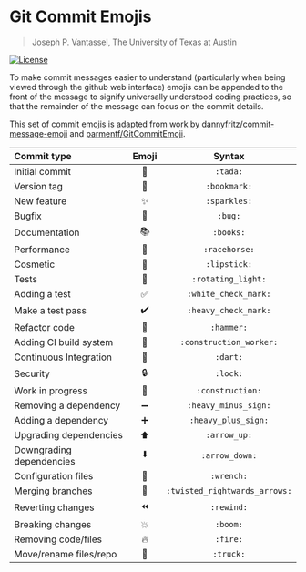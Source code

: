 # Git Commit Emojis

> Joseph P. Vantassel, The University of Texas at Austin

[![License](https://img.shields.io/badge/license-CC--By--SA--4.0-brightgreen.svg)](https://github.com/jpvantassel/git-course/blob/master/Licence.md)

To make commit messages easier to understand (particularly when being viewed
through the github web interface) emojis can be appended to the front of the
message to signify universally understood coding practices, so that the
remainder of the message can focus on the commit details.

This set of commit emojis is adapted from work by
[dannyfritz/commit-message-emoji](https://github.com/dannyfritz/commit-message-emoji)
and [parmentf/GitCommitEmoji](https://gist.github.com/parmentf/035de27d6ed1dce0b36a).

| Commit type                | Emoji                        | Syntax                        |
|:---------------------------|:----------------------------:|:-----------------------------:|
| Initial commit             | :tada:                       | `:tada:`                      |
| Version tag                | :bookmark:                   | `:bookmark:`                  |
| New feature                | :sparkles:                   | `:sparkles:`                  |
| Bugfix                     | :bug:                        | `:bug:`                       |
| Documentation              | :books:                      | `:books:`                     |
| Performance                | :racehorse:                  | `:racehorse:`                 |
| Cosmetic                   | :lipstick:                   | `:lipstick:`                  |
| Tests                      | :rotating_light:             | `:rotating_light:`            |
| Adding a test              | :white_check_mark:           | `:white_check_mark:`          |
| Make a test pass           | :heavy_check_mark:           | `:heavy_check_mark:`          |
| Refactor code              | :hammer:                     | `:hammer:`                    |
| Adding CI build system     | :construction_worker:        | `:construction_worker:`       |
| Continuous Integration     | :dart:                       | `:dart:`                      |
| Security                   | :lock:                       | `:lock:`                      |
| Work in progress           | :construction:               | `:construction:`              |
| Removing a dependency      | :heavy_minus_sign:           | `:heavy_minus_sign:`          |
| Adding a dependency        | :heavy_plus_sign:            | `:heavy_plus_sign:`           |
| Upgrading dependencies     | :arrow_up:                   | `:arrow_up:`                  |
| Downgrading dependencies   | :arrow_down:                 | `:arrow_down:`                |
| Configuration files        | :wrench:                     | `:wrench:`                    |
| Merging branches           | :twisted_rightwards_arrows:  | `:twisted_rightwards_arrows:` |
| Reverting changes          | :rewind:                     | `:rewind:`                    |
| Breaking changes           | :boom:                       | `:boom:`                      |
| Removing code/files        | :fire:                       | `:fire:`                      |
| Move/rename files/repo     | :truck:                      | `:truck:`                     |
